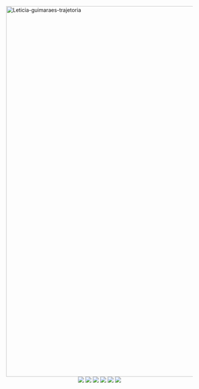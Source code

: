 
  <div align= "center">
<a href="https://ibb.co/LzTjxnN">
  </div>
    <img height= "1000" width= "2500" src="https://i.ibb.co/RyGNH49/Leticia-guimaraes-trajetoria.jpg" alt="Leticia-guimaraes-trajetoria" border="0">
</div>

<div align= "center">
  <div> 
  <a href="https://www.linkedin.com/in/leticiaguimas/" target="_blank"><img src="https://img.shields.io/badge/-LinkedIn-%230077B5?style=for-the-badge&logo=linkedin&logoColor=white" target="_blank"></a> 
  <a href="https://codepen.io/leticiaguimas" target="_blank"><img src="https://img.shields.io/badge/Codepen-000000?style=for-the-badge&logo=codepen&logoColor=white" target="_blank"></a>
  <a href="https://www.instagram.com/lelexie_/" target="_blank"><img src="https://img.shields.io/badge/-Instagram-%23E4405F?style=for-the-badge&logo=instagram&logoColor=white" target="_blank"></a>
 	<a href="https://contate.me/LeticiaGuimas" target="_blank"><img src="https://img.shields.io/badge/WhatsApp-25D366?style=for-the-badge&logo=whatsapp&logoColor=white" target="_blank"></a>
 <a href="lelexie_guimas#1763f" target="_blank"><img src="https://img.shields.io/badge/Discord-7289DA?style=for-the-badge&logo=discord&logoColor=white" target="_blank"></a> 
 <a href = "mailto:leticia_guimaraes2025@hotmail.com"><img src="https://img.shields.io/badge/-Gmail-%23333?style=for-the-badge&logo=gmail&logoColor=white" target="_blank"></a>
  </div>
